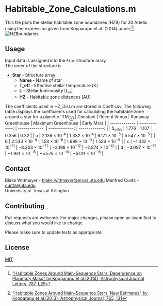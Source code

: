 # Habitable_Zone_Calculations.m
This file plots the stellar habitable zone boundaries (HZB) for 30 Arietis using the expression given from Kopparapu et al. (2014) paper[^1][^2].
![HZBoundaries](https://user-images.githubusercontent.com/89792296/196291029-cfca35c5-78d6-48c2-b657-a9529a7a2ab1.png)

## Usage
Input data is assigned into the `Star` structure array.  
The order of the structure is

* **Star** - Structure array
  * **Name** - Name of star
  * **T_eff** - Effective stellar temperature \[K\]
  * **L** - Stellar luminousity \[L<sub>⊙</sub>\]  
  * **HZ** - Habitable zone distances \[AU\] 

The coefficients used in HZ_Dist.m are stored in Coeff.csv. The following table displays the coefficients used for calculating the habitable zone around a star for a planet of 1 M<sub>⊕</sub>
| Constant  | Recent Venus | Runaway Greenhouse | Maximum Greenhouse | Early Mars |
| ------------- | -------------: | -------------: | -------------: | -------------: |
| S<sub>eff⊙</sub> | 1.776  | 1.107 | 0.356 | 0.32 |
| a  | 2.136 × 10<sup>-4</sup>  | 1.332 × 10<sup>-4</sup> | 6.171 × 10<sup>−5</sup> | 5.547 × 10<sup>−5</sup> |
| b  | 2.533 × 10<sup>−8</sup> | 1.58 × 10<sup>−8</sup> | 1.698 × 10<sup>−9</sup> | 1.526 × 10<sup>−9</sup> |
| c  | −1.332 × 10<sup>−11</sup> | −8.308 × 10<sup>−12</sup> | −3.198 × 10<sup>−12</sup> | −2.874 × 10<sup>−12</sup> |
| d  | −3.097 × 10<sup>−15</sup> | −1.931 × 10<sup>−15</sup> | −5.575 × 10<sup>−16</sup> | −5.011 × 10<sup>−16</sup> |

## Contact
Blake Wittmayer - blake.wittmayer@mavs.uta.edu 
Manfred Cuntz - cuntz@uta.edu  
Univerisity of Texas at Arlington  

## Contributing
Pull requests are welcome. For major changes, please open an issue first to discuss what you would like to change.

Please make sure to update tests as appropriate.

## License
[MIT](https://choosealicense.com/licenses/mit/)

[^1]:["Habitable Zones Around Main-Sequence Stars: Dependence on Planetary Mass" by Kopparapu et al.(2014), Astrophysical Journal Letters, 787, L29](https://iopscience-iop-org.ezproxy.uta.edu/article/10.1088/2041-8205/787/2/L29)
[^2]:["Habitable Zones Around Main-Sequence Stars: New Estimates" by Kopparapu et al.(2013), Astrophysical Journal, 765, 131](https://iopscience-iop-org.ezproxy.uta.edu/article/10.1088/0004-637X/765/2/131)
